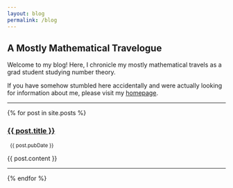 ```yaml
---
layout: blog
permalink: /blog
---
```


## A Mostly Mathematical Travelogue

Welcome to my blog!  Here, I chronicle my mostly mathematical travels as a grad student studying number theory.  

If you have somehow stumbled here accidentally and were actually looking for information about me, please visit my [homepage](https://zporat.github.io). 

---

{% for post in site.posts %}

<h3><a href="{{ post.url }}">{{ post.title }}</a></h3>
<p><small> <i class="fas fa-calendar-alt"></i>&nbsp; {{ post.pubDate }}</small></p>    
<p> {{ post.content }} </p>

---
{% endfor %}
